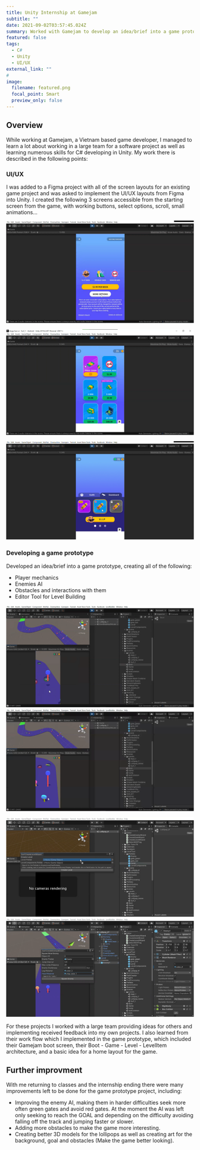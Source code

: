 ```yaml
---
title: Unity Internship at Gamejam
subtitle: ""
date: 2021-09-02T03:57:45.024Z
summary: Worked with Gamejam to develop an idea/brief into a game prototype working with a larger team and learning from their work process.
featured: false
tags:
  - C#
  - Unity
  - UI/UX
external_link: ""
# 
image:
  filename: featured.png
  focal_point: Smart
  preview_only: false
---
```


## Overview
While working at Gamejam, a Vietnam based game developer, I managed to learn a lot about working in a large team for a software project as well as learning numerous skills for C# developing in Unity.
My work there is described in the following points:


### UI/UX
I was added to a Figma project with all of the screen layouts for an existing game project and was asked to implement the UI/UX layouts from Figma into Unity.
I created the following 3 screens accessible from the starting screen from the game, with working buttons, select options, scroll, small animations...

![VIP view](img3.png "VIP view")

![InAppPurchases Shop](img2.png "InAppPurchases Shop")

![Customization Shop](img1.png "Customization Shop")

### Developing a game prototype

Developed an idea/brief into a game prototype, creating all of the following:
- Player mechanics
- Enemies AI
- Obstacles and interactions with them
- Editor Tool for Level Building

![gameplay image](gameplay1.png "gameplay image")
![gameplay image](gameplay2.png "gameplay image")


![level builder](level_builder1.png "level builder image")
![level builder](level_builder2.png "level builder image")

For these projects I worked with a large team providing ideas for others and implementing received feedback into my own projects. I also learned from their work flow which I implemented in the game prototype, which included their Gamejam boot screen, their Boot - Game - Level - LevelItem architecture, and a basic idea for a home layout for the game.

## Further improvment
With me returning to classes and the internship ending there were many improvements left to be done for the game prototype project, including:
+ Improving the enemy AI, making them in harder difficulties seek more often green gates and avoid red gates. At the moment the AI was left only seeking to reach the GOAL and depending on the difficulty avoiding falling off the track and jumping faster or slower.
+ Adding more obstacles to make the game more interesting.
+ Creating better 3D models for the lollipops as well as creating art for the background, goal and obstacles (Make the game better looking).
